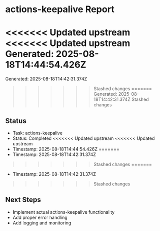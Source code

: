 # actions-keepalive Report

<<<<<<< Updated upstream
<<<<<<< Updated upstream
Generated: 2025-08-18T14:44:54.426Z
=======
Generated: 2025-08-18T14:42:31.374Z
>>>>>>> Stashed changes
=======
Generated: 2025-08-18T14:42:31.374Z
>>>>>>> Stashed changes

## Status
- Task: actions-keepalive
- Status: Completed
<<<<<<< Updated upstream
<<<<<<< Updated upstream
- Timestamp: 2025-08-18T14:44:54.426Z
=======
- Timestamp: 2025-08-18T14:42:31.374Z
>>>>>>> Stashed changes
=======
- Timestamp: 2025-08-18T14:42:31.374Z
>>>>>>> Stashed changes

## Next Steps
- Implement actual actions-keepalive functionality
- Add proper error handling
- Add logging and monitoring

